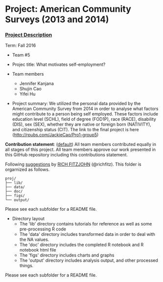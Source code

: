 # Project: American Community Surveys (2013 and 2014)
### [Project Description](doc/Project1_desc.md)

Term: Fall 2016

+ Team #5
+ Projec title: What motivates self-employment?
+ Team members
	+ Jennifer Kanjana
	+ Shujin Cao
	+ Yifei Hu

+ Project summary: We utilized the personal data provided by the American Community Survey from 2014 in order to analyse what factors might contribute to a person being self employed. These factors include education level (SCHL), field of degree (FOD1P), race (RACE), disability (DIS), sex (SEX), whether they are native or foreign born (NATIVITY), and citizenship status (CIT). The link to the final project is here (http://rpubs.com/JackieCao/Pro1-group5)
	
**Contribution statement**: ([default](doc/a_note_on_contributions.md)) All team members contributed equally in all stages of this project. All team members approve our work presented in this GitHub repository including this contributions statement. 

Following [suggestions](http://nicercode.github.io/blog/2013-04-05-projects/) by [RICH FITZJOHN](http://nicercode.github.io/about/#Team) (@richfitz). This folder is orgarnized as follows.

```
proj/
├── lib/
├── data/
├── doc/
├── figs/
└── output/
```

Please see each subfolder for a README file.

+ Directory layout
    + The 'lib' directory contains tutorials for reference as well as some pre-processing R code
    + The 'data' directory includes transformed data in order to deal with the NA values.
    + The 'doc' directory includes the completed R notebook and R notebook html file
    + The 'figs' directory includes charts and graphs 
    + The 'output' directory includes analysis output, and other processed things. 

Please see each subfolder for a README file.

